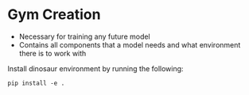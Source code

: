 # Gym Creation
- Necessary for training any future model
- Contains all components that a model needs and what environment there is to work with

Install dinosaur environment by running the following:
```
pip install -e .
```
